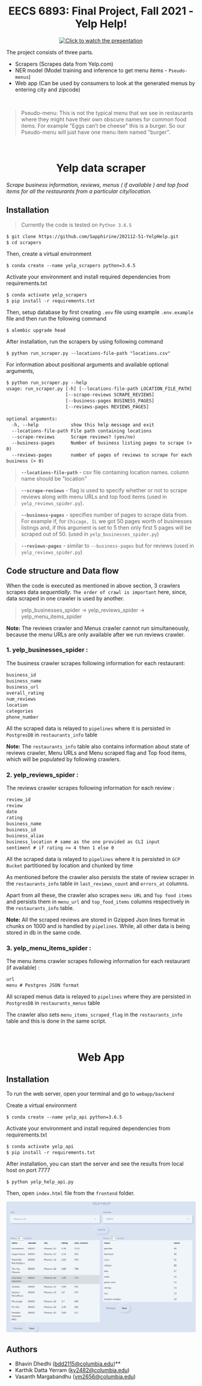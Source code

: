<div align="center">

# EECS 6893: Final Project, Fall 2021 - Yelp Help!

[![Click to watch the presentation](https://yt-embed.herokuapp.com/embed?v=gTD12HftKbg)](https://www.youtube.com/watch?v=gTD12HftKbg) 

</div>

The project consists of three parts.
- Scrapers (Scrapes data from Yelp.com) 
- NER model (Model training and inference to get menu items - `Pseudo-menus`)
- Web app (Can be used by consumers to look at the generated menus by entering city and zipcode)

<br>

> Pseudo-menu: This is not the typical menu that we see in restaurants where they might have their own obscure names for common food items. For example "Eggs can’t be cheese" this is a burger. So our Pseudo-menu will just have one menu item named "burger".

<br>

<div align="center">

# Yelp data scraper 
</div>

_*Scrape business information, reviews, menus ( if available ) and top food items for all the restaurants from a particular city/location.*_

## Installation
> Currently the code is tested on `Python 3.6.5`

``` console
$ git clone https://github.com/Sapphirine/202112-51-YelpHelp.git
$ cd scrapers
```

Then, create a virtual environment

``` console
$ conda create --name yelp_scrapers python=3.6.5
```

Activate your environment and install required dependencies from requirements.txt

``` console
$ conda activate yelp_scrapers
$ pip install -r requirements.txt
```

Then, setup database by first creating `.env` file using example `.env.example` file and then run the following command

``` console
$ alembic upgrade head
```

After installation, run the scrapers by using following command

``` console
$ python run_scraper.py --locations-file-path "locations.csv"
```

For information about positional arguments and available optional arguments,

``` console
$ python run_scraper.py --help
usage: run_scraper.py [-h] [--locations-file-path LOCATION_FILE_PATH]
                      [--scrape-reviews SCRAPE_REVIEWS]
                      [--business-pages BUSINESS_PAGES]
                      [--reviews-pages REVIEWS_PAGES]

optional arguments:
  -h, --help            show this help message and exit
  --locations-file-path File path containing locations 
  --scrape-reviews      Scrape reviews? (yes/no)
  --business-pages      Number of business listing pages to scrape (> 0)
  --reviews-pages       number of pages of reviews to scrape for each business (> 0)
```
>__`--locations-file-path`__ - csv file containing location names. column name should be "location"

>__`--scrape-reviews`__ - flag is used to specify whether or not to scrape reviews along with menu URLs and top food items (used in `yelp_reviews_spider.py`).

>__`--business-pages`__ - specifies number of pages to scrape data from. For example if, for `Chicago, IL` we got 50 pages worth of businesses listings and, if this argument is set to 5 then only first 5 pages will be scraped out of 50. (used in `yelp_businesses_spider.py`)  

>__`--reviews-pages`__ - similar to `--business-pages` but for reviews (used in `yelp_reviews_spider.py`)  


## Code structure and Data flow

When the code is executed as mentioned in above section, 3 crawlers scrapes data _*sequentially*_. `The order of crawl is important` here, since, data scraped in one crawler is used by another.

>yelp_businesses_spider &#8594; yelp_reviews_spider &#8594; yelp_menu_items_spider

__Note:__ The reviews crawler and Menus crawler cannot run simultaneously, because the menu URLs are only available after we run reviews crawler.  

### __1. yelp_businesses_spider__ :

The business crawler scrapes following information for each restaurant:
    
    business_id 
    business_name 
    business_url 
    overall_rating 
    num_reviews 
    location 
    categories
    phone_number

All the scraped data is relayed to `pipelines` where it is persisted in `PostgresDB` in `restaurants_info` table

__Note:__ The `restaurants_info` table also contains information about state of reviews crawler, Menu URLs and Menu scraped flag and Top food items, which will be populated by following crawlers.

### __2. yelp_reviews_spider__ :

The reviews crawler scrapes following information for each review :
    
    review_id 
    review 
    date 
    rating 
    business_name 
    business_id 
    business_alias
    business_location # same as the one provided as CLI input
    sentiment # if rating >= 4 then 1 else 0

All the scraped data is relayed to `pipelines` where it is persisted in `GCP Bucket` partitioned by location and chunked by time

As mentioned before the crawler also persists the state of review scraper in the `restaurants_info` table in `last_reviews_count` and `errors_at` columns.

Apart from all these, the crawler also scrapes `menu URL` and `Top food items` and persists them in `menu_url` and `top_food_items` columns respectively in the `restaurants_info` table.

__Note:__ All the scraped reviews are stored in Gzipped Json lines format in chunks on 1000 and is handled by `pipelines`. While, all other data is being stored in db in the same code.


### __3. yelp_menu_items_spider__ :

The menu items crawler scrapes following information for each restaurant (if available) :
    
    url 
    menu # Postgres JSON format

All scraped menus data is relayed to `pipelines` where they are persisted in `PostgresDB` in `restaurants_menus` table

The crawler also sets `menu_items_scraped_flag` in the `restaurants_info` table and this is done in the same script.


<br>

<div align="center">

# Web App
</div>

## Installation
To run the web server, open your terminal and go to `webapp/backend`

Create a virtual environment

``` console
$ conda create --name yelp_api python=3.6.5
```

Activate your environment and install required dependencies from requirements.txt

``` console
$ conda activate yelp_api
$ pip install -r requirements.txt
```

After installation, you can start the server and see the results from local host on port 7777

``` console
$ python yelp_help_api.py
```
Then, open `index.html` file from the `frontend` folder.

![Web app](images/Demo_website.png)

## Authors
* Bhavin Dhedhi (bdd2115@columbia.edu)**
* Karthik Datta Yerram (ky2482@columbia.edu)
* Vasanth Margabandhu (vm2656@columbia.edu)
